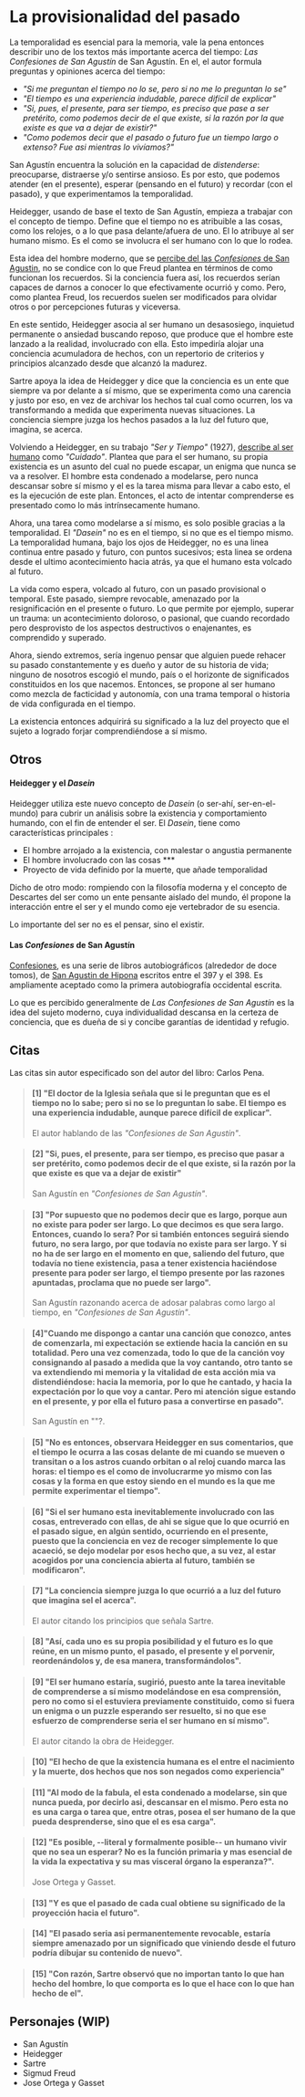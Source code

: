 # La provisionalidad del pasado

La temporalidad es esencial para la memoria, vale la pena entonces describir uno de los textos más importante acerca del tiempo: _Las Confesiones de San Agustín_ de San Agustín. En el, el autor formula preguntas y opiniones acerca del tiempo:

- _"Si me preguntan el tiempo no lo se, pero si no me lo preguntan lo se"_
- _"El tiempo es una experiencia indudable, parece difícil de explicar"_
- _"Si, pues, el presente, para ser tiempo, es preciso que pase a ser pretérito, como podemos decir de el que existe, si la razón por la que existe es que va a dejar de existir?"_
- _"Como podemos decir que el pasado o futuro fue un tiempo largo o extenso? Fue asi mientras lo vivíamos?"_

San Agustín encuentra la solución en la capacidad de _distenderse_: preocuparse, distraerse y/o sentirse ansioso. Es por esto, que podemos atender (en el presente), esperar (pensando en el futuro) y recordar (con el pasado), y que experimentamos la temporalidad.

Heidegger, usando de base el texto de San Agustín, empieza a trabajar con el concepto de tiempo. Define que el tiempo no es atribuible a las cosas, como los relojes, o a lo que pasa delante/afuera de uno. El lo atribuye al ser humano mismo. Es el como se involucra el ser humano con lo que lo rodea.

<!--
Por otro lado, lo que es percibido generalmente de _Las Confesiones de San Agustín_ es la idea del sujeto moderno, cuya individualidad descansa en la certeza de conciencia, que es dueña de si y concibe garantías de identidad y refugio. -->

Esta idea del hombre moderno, que se [percibe del las _Confesiones_ de San Agustin](#las-confesiones-de-san-agust%c3%adn), no se condice con lo que Freud plantea en términos de como funcionan los recuerdos. Si la conciencia fuera así, los recuerdos serían capaces de darnos a conocer lo que efectivamente ocurrió y como. Pero, como plantea Freud, los recuerdos suelen ser modificados para olvidar otros o por percepciones futuras y viceversa.

En este sentido, Heidegger asocia al ser humano un desasosiego, inquietud permanente o ansiedad buscando reposo, que produce que el hombre este lanzado a la realidad, involucrado con ella. Esto impediría alojar una conciencia acumuladora de hechos, con un repertorio de criterios y principios alcanzado desde que alcanzó la madurez.

Sartre apoya la idea de Heidegger y dice que la conciencia es un ente que siempre va por delante a sí mismo, que se experimenta como una carencia y justo por eso, en vez de archivar los hechos tal cual como ocurren, los va transformando a medida que experimenta nuevas situaciones. La conciencia siempre juzga los hechos pasados a la luz del futuro que, imagina, se acerca.

Volviendo a Heidegger, en su trabajo _"Ser y Tiempo"_ (1927), [describe al ser humano](#heidegger-y-el-dasein) como _"Cuidado"_. Plantea que para el ser humano, su propia existencia es un asunto del cual no puede escapar, un enigma que nunca se va a resolver. El hombre esta condenado a modelarse, pero nunca descansar sobre sí mismo y el es la tarea misma para llevar a cabo esto, el es la ejecución de este plan. Entonces, el acto de intentar comprenderse es presentado como lo más intrínsecamente humano.

Ahora, una tarea como modelarse a sí mismo, es solo posible gracias a la temporalidad. El _"Dasein"_ no es en el tiempo, si no que es el tiempo mismo. La temporalidad humana, bajo los ojos de Heidegger, no es una linea continua entre pasado y futuro, con puntos sucesivos; esta linea se ordena desde el ultimo acontecimiento hacia atrás, ya que el humano esta volcado al futuro.

La vida como espera, volcado al futuro, con un pasado provisional o temporal. Este pasado, siempre revocable, amenazado por la resignificación en el presente o futuro. Lo que permite por ejemplo, superar un trauma: un acontecimiento doloroso, o pasional, que cuando recordado pero desprovisto de los aspectos destructivos o enajenantes, es comprendido y superado.

Ahora, siendo extremos, sería ingenuo pensar que alguien puede rehacer su pasado constantemente y es dueño y autor de su historia de vida; ninguno de nosotros escogió el mundo, país o el horizonte de significados constituidos en los que nacemos. Entonces, se propone al ser humano como mezcla de facticidad y autonomía, con una trama temporal o historia de vida configurada en el tiempo.

La existencia entonces adquirirá su significado a la luz del proyecto que el sujeto a logrado forjar comprendiéndose a sí mismo.

<!-- Dar paso a la historia -->

## Otros

<!-- poema del tiempo de nicanor parra -->

<!-- distender en 05
distender y su doble significado
https://www.spanishdict.com/translate/distenderse -->

<!-- husserl y su definicion de tiempo inmanente y tiempo objetivo -->

#### Heidegger y el _Dasein_

Heidegger utiliza este nuevo concepto de _Dasein_ (o ser-ahí, ser-en-el-mundo) para cubrir un análisis sobre la existencia y comportamiento humando, con el fin de entender el ser. El _Dasein_, tiene como características principales :

- El hombre arrojado a la existencia, con malestar o angustia permanente
- El hombre involucrado con las cosas ***
- Proyecto de vida definido por la muerte, que añade temporalidad

Dicho de otro modo: rompiendo con la filosofía moderna y el concepto de Descartes del ser como un ente pensante aislado del mundo, él propone la interacción entre el ser y el mundo como eje vertebrador de su esencia.

Lo importante del ser no es el pensar, sino el existir.

#### Las _Confesiones_ de San Agustín

[Confesiones](https://es.wikipedia.org/wiki/Confesiones), es una serie de libros autobiográficos (alrededor de doce tomos), de [San Agustin de Hipona](https://es.wikipedia.org/wiki/Agust%C3%ADn_de_Hipona) escritos entre el 397 y el 398. Es ampliamente aceptado como la primera autobiografía occidental escrita.

Lo que es percibido generalmente de _Las Confesiones de San Agustín_ es la idea del sujeto moderno, cuya individualidad descansa en la certeza de conciencia, que es dueña de si y concibe garantías de identidad y refugio.

## Citas

Las citas sin autor especificado son del autor del libro: Carlos Pena.

<!-- [1] p35.1 -->

> #### [1] "El doctor de la Iglesia señala que si le preguntan que es el tiempo no lo sabe; pero si no se lo preguntan lo sabe. El tiempo es una experiencia indudable, aunque parece difícil de explicar".
>
> El autor hablando de las _"Confesiones de San Agustín"_.

<!-- [2] p35.2 -->

> #### [2] "Si, pues, el presente, para ser tiempo, es preciso que pasar a ser pretérito, como podemos decir de el que existe, si la razón por la que existe es que va a dejar de existir"
>
> San Agustín en _"Confesiones de San Agustín"_.

<!-- [3] p37 -->

> #### [3] "Por supuesto que no podemos decir que es largo, porque aun no existe para poder ser largo. Lo que decimos es que sera largo. Entonces, cuando lo sera? Por si también entonces seguirá siendo futuro, no sera largo, por que todavía no existe para ser largo. Y si no ha de ser largo en el momento en que, saliendo del futuro, que todavía no tiene existencia, pasa a tener existencia haciéndose presente para poder ser largo, el tiempo presente por las razones apuntadas, proclama que no puede ser largo".
>
> San Agustín razonando acerca de adosar palabras como largo al tiempo, en _"Confesiones de San Agustín"_.

<!-- p37 -->

> #### [4]"Cuando me dispongo a cantar una canción que conozco, antes de comenzarla, mi expectación se extiende hacia la canción en su totalidad. Pero una vez comenzada, todo lo que de la canción voy consignando al pasado a medida que la voy cantando, otro tanto se va extendiendo mi memoria y la vitalidad de esta acción mia va distendiéndose: hacia la memoria, por lo que he cantado, y hacia la expectación por lo que voy a cantar. Pero mi atención sigue estando en el presente, y por ella el futuro pasa a convertirse en pasado".
>
> San Agustín en ""?.

<!-- p38 -->

> #### [5] "No es entonces, observara Heidegger en sus comentarios, que el tiempo le ocurra a las cosas delante de mi cuando se mueven o transitan o a los astros cuando orbitan o al reloj cuando marca las horas: el tiempo es el como de involucrarme yo mismo con las cosas y la forma en que estoy siendo en el mundo es la que me permite experimentar el tiempo".

<!-- p41 -->

> #### [6] "Si el ser humano esta inevitablemente involucrado con las cosas, entreverado con ellas, de ahi se sigue que lo que ocurrió en el pasado sigue, en algún sentido, ocurriendo en el presente, puesto que la conciencia en vez de recoger simplemente lo que acaeció, se dejo modelar por esos hecho que, a su vez, al estar acogidos por una conciencia abierta al futuro, también se modificaron".

<!-- p42 -->

> #### [7] "La conciencia siempre juzga lo que ocurrió a a luz del futuro que imagina sel el acerca".
>
> El autor citando los principios que señala Sartre.

<!-- p43.1 -->

> #### [8] "Así, cada uno es su propia posibilidad y el futuro es lo que reúne, en un mismo punto, el pasado, el presente y el porvenir, reordenándolos y, de esa manera, transformándolos".

<!-- p43.2 -->

> #### [9] "El ser humano estaría, sugirió, puesto ante la tarea inevitable de comprenderse a sí mismo modelándose en esa comprensión, pero no como si el estuviera previamente constituido, como si fuera un enigma o un puzzle esperando ser resuelto, si no que ese esfuerzo de comprenderse seria el ser humano en sí mismo".
>
> El autor citando la obra de Heidegger.

<!-- p45 -->

> #### [10] "El hecho de que la existencia humana es el entre el nacimiento y la muerte, dos hechos que nos son negados como experiencia"

<!-- p46 -->

> #### [11] "Al modo de la fabula, el esta condenado a modelarse, sin que nunca pueda, por decirlo asi, descansar en el mismo. Pero esta no es una carga o tarea que, entre otras, posea el ser humano de la que pueda desprenderse, sino que el es esa carga".

<!-- p48.1  -->

> #### [12] "Es posible, --literal y formalmente posible-- un humano vivir que no sea un esperar? No es la función primaria y mas esencial de la vida la expectativa y su mas visceral órgano la esperanza?".
>
> Jose Ortega y Gasset.

<!-- p48.2 -->

> #### [13] "Y es que el pasado de cada cual obtiene su significado de la proyección hacia el futuro".

<!-- p49 -->

> #### [14] "El pasado seria asi permanentemente revocable, estaría siempre amenazado por un significado que viniendo desde el futuro podría dibujar su contenido de nuevo".

<!-- p52 -->

> #### [15] "Con razón, Sartre observó que no importan tanto lo que han hecho del hombre, lo que comporta es lo que el hace con lo que han hecho de el".

## Personajes (WIP)

- San Agustín
- Heidegger
- Sartre
- Sigmud Freud
- Jose Ortega y Gasset
